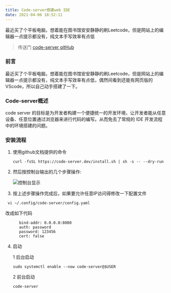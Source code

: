```yaml
---
title: Code-server搭建web IDE
date: 2021-04-06 18:52:11
---
```

最近买了个平板电脑，想着能在图书馆安安静静的刷Leetcode，但是网站上的编辑器一点提示都没有，纯文本手写效率有点低

> 传送门 [code-server gitHub](https://github.com/cdr/code-server)

### 前言

最近买了个平板电脑，想着能在图书馆安安静静的刷Leetcode，但是网站上的编辑器一点提示都没有，纯文本手写效率有点低，偶然间看到还能有网页版的VScode，所以自己动手搭建了一下。

### Code-server概述

code server 的目标是为开发者构建一个便捷统一的开发环境，让开发者能从任意设备、任意位置通过浏览器来进行代码的编写。从而免去了常规的 IDE 开发流程中的环境搭建的问题。

### 安装流程

1. 使用github文档提供的命令

    ``` shell
    curl -fsSL https://code-server.dev/install.sh | sh -s -- --dry-run
    ```

2. 然后按控制台输出的几个步骤操作:

    ![控制台显示](/code-server/code.png)

3. 按上述步骤操作完成后，如果要允许任意IP访问得修改一下配置文件

 ``` shell
  vi ~/.config/code-server/config.yaml
 ```

 改成如下代码

  ```shell
        bind-addr: 0.0.0.0:8080
        auth: password
        password: 123456
        cert: false
  ```

4. 启动

    1 后台启动

    ``` shell
    sudo systemctl enable --now code-server@$USER
    ```

    2 前台启动

    ``` shell
    code-server
    ```
